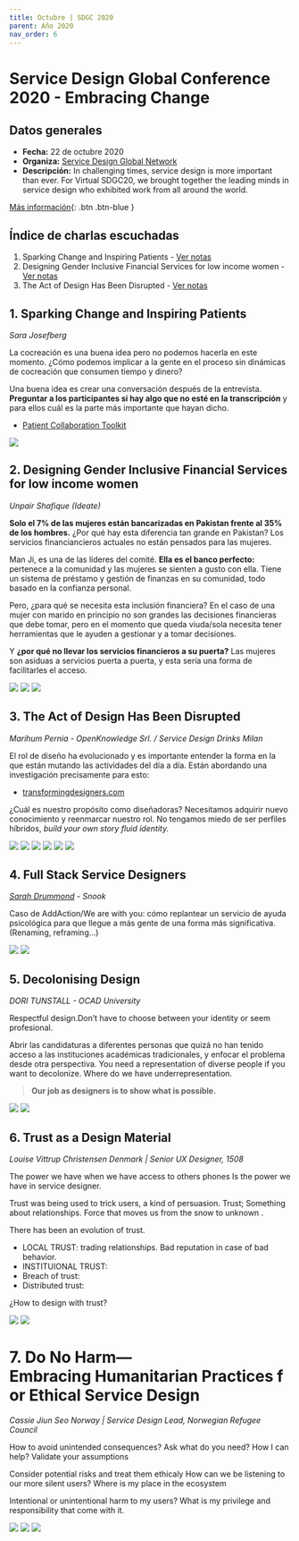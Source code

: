 ```yaml
---
title: Octubre | SDGC 2020
parent: Año 2020
nav_order: 6
---
```


# Service Design Global Conference 2020 - Embracing Change

## Datos generales
* **Fecha:** 22 de octubre 2020
* **Organiza:** [Service Design Global Network](https://www.service-design-network.org/)
* **Descripción:** In challenging times, service design is more important than ever. For Virtual SDGC20, we brought together the leading minds in service design who exhibited work from all around the world.

[Más información](https://www.service-design-network.org/events/virtual-sdgc20){: .btn  .btn-blue }

## Índice de charlas escuchadas
1. Sparking Change and Inspiring Patients - [Ver notas](#1-sparking-change-and-inspiring-patients)
2. Designing Gender Inclusive Financial Services for low income women - [Ver notas](#2-designing-gender-inclusive-financial-services-for-low-income-women)
3. The Act of Design Has Been Disrupted - [Ver notas](#3-the-ac-of-design-has-been-disrupted)

## 1. Sparking Change and Inspiring Patients
*Sara Josefberg*

La cocreación es una buena idea pero no podemos hacerla en este momento. ¿Cómo podemos implicar a la gente en el proceso sin dinámicas de cocreación que consumen tiempo y dinero?

Una buena idea es crear una conversación después de la entrevista. **Preguntar a los participantes si hay algo que no esté en la transcripción** y para ellos cuál es la parte más importante que hayan dicho.

* [Patient Collaboration Toolkit](https://patient-collaboration-toolkit.squarespace.com/)

![](img/2010_sdgc_patient.png)

## 2. Designing Gender Inclusive Financial Services for low income women
*Unpair Shafique (Ideate)*

**Solo el 7% de las mujeres están bancarizadas en Pakistan frente al 35% de los hombres.** ¿Por qué hay esta diferencia tan grande en Pakistan? Los servicios financiancieros actuales no están pensados para las mujeres.

Man Ji, es una de las líderes del comité. **Ella es el banco perfecto:** pertenece a la comunidad y las mujeres se sienten a gusto con ella. Tiene un sistema de préstamo y gestión de finanzas en su comunidad, todo basado en la confianza personal.

Pero, ¿para qué se necesita esta inclusión financiera? En el caso de una mujer con marido en principio no son grandes las decisiones financieras que debe tomar, pero en el momento que queda viuda/sola necesita tener herramientas que le ayuden a gestionar y a tomar decisiones.

Y **¿por qué no llevar los servicios financieros a su puerta?** Las mujeres son asiduas a servicios puerta a puerta, y esta sería una forma de facilitarles el acceso.

![](img/2010_sdgc_financial1.png)
![](img/2010_sdgc_financial2.png)
![](img/2010_sdgc_financial3.png)

## 3. The Act of Design Has Been Disrupted
*Marihum Pernia - OpenKnowledge Srl. / Service Design Drinks Milan*

El rol de diseño ha evolucionado y es importante entender la forma en la que están mutando las actividades del día a día. Están abordando una investigación precisamente para esto:

* [transformingdesigners.com](https://www.transformingdesigners.com/)

¿Cuál es nuestro propósito como diseñadoras? Necesitamos adquirir nuevo conocimiento y reenmarcar nuestro rol. No tengamos miedo de ser perfiles híbridos, *build your own story fluid identity.*

![](img/2010_sdgc_act1.png)
![](img/2010_sdgc_act2.png)
![](img/2010_sdgc_act3.png)
![](img/2010_sdgc_act4.png)
![](img/2010_sdgc_act5.png)
![](img/2010_sdgc_act6.png)


## 4. Full Stack Service Designers
*[Sarah Drummond](https://twitter.com/rufflemuffin) - Snook*

Caso de AddAction/We are with you: cómo replantear un servicio de ayuda psicológica para que llegue a más gente de una forma más significativa.(Renaming, reframing...)

![](img/2010_sdgc_stack1.png)
![](img/2010_sdgc_stack2.png)

## 5. Decolonising Design
*DORI TUNSTALL - OCAD University*

Respectful design.Don’t have to choose between your identity or seem profesional.

Abrir las candidaturas a diferentes personas que quizá no han tenido acceso a las instituciones académicas tradicionales, y enfocar el problema desde otra perspectiva. You need a representation of diverse people if you want to decolonize. Where do we have underrepresentation.

>**Our job as designers is to show what is possible.**


![](img/2010_sdgc_decolonising1.png)
![](img/2010_sdgc_decolonising2.png)

## 6. Trust as a Design Material 
*Louise Vittrup Christensen Denmark | Senior UX Designer, 1508*

The power we have when we have access to others phones Is the power we have in service designer.

Trust was being used to trick users, a kind of persuasion.
Trust; Something about relationships. Force that moves us from the snow to unknown .

There has been  an evolution of trust.

- LOCAL TRUST: trading relationships. Bad reputation in case of bad behavior.
- INSTITUIONAL TRUST:
- Breach of trust:
- Distributed trust:

¿How to design with trust?

![](img/2010_sdgc_trust1.png)
![](img/2010_sdgc_trust2.png)

# 7. Do No Harm—Embracing Humanitarian Practices for Ethical Service Design
*Cassie Jiun Seo Norway | Service Design Lead, Norwegian Refugee Council*

How to avoid unintended consequences?
Ask what do you need? How I can help? Validate your assumptions

Consider potential risks and treat them ethicaly
How can we be listening to our more silent users?
Where is my place in the ecosystem

Intentional or unintentional harm to my users?
What is my privilege and responsibility that come with it.

![](img/2010_sdgc_noharm1.png)
![](img/2010_sdgc_noharm2.png)
![](img/2010_sdgc_noharm3.png)
